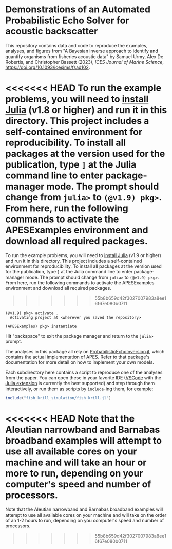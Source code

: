 # Demonstrations of an Automated Probabilistic Echo Solver for acoustic backscatter

This repository contains data and code to reproduce the examples, analyses, and figures
from "A  Bayesian inverse approach to identify and quantify organisms from fisheries acoustic data" by Samuel Urmy, Alex De Robertis, and Christopher Bassett (2023), *ICES Journal of Marine Science*,  https://doi.org/10.1093/icesjms/fsad102.

<<<<<<< HEAD
To run the example problems, you will need to [install Julia](https://julialang.org/downloads/) (v1.8 or higher) and run it in this directory. This project includes a self-contained environment for reproducibility. To install all packages at the version used for the publication, type `]` at the Julia command line to enter package-manager mode. The prompt should change from `julia>` to `(@v1.9) pkg>`. From here, run the following commands to activate the APESExamples environment and download all required packages.
=======
To run the example problems, you will need to [install Julia](https://julialang.org/downloads/) (v1.9 or higher) and run it in this directory. This project includes a self-contained environment for reproducibility. To install all packages at the version used for the publication, type `]` at the Julia command line to enter package-manager mode. The prompt should change from `julia>` to `(@v1.9) pkg>`. From here, run the following commands to activate the APESExamples environment and download all required packages.
>>>>>>> 55b8b659d42f3027007983a8ee16f67e080b0711

```
(@v1.9) pkg> activate .
  Activating project at <wherever you saved the repository>

(APESExamples) pkg> instantiate
```

Hit "backspace" to exit the package manager and return to the `julia>` prompt.

The analyses in this package all rely on [ProbabilisticEchoInversion.jl](https://github.com/ElOceanografo/ProbabilisticEchoInversion.jl), which contains the actual implementation of APES. Refer to that package's documentation for more detail on how to implement your own models.

Each subdirectory here contains a script to reproduce one of the analyses from the paper. You can open these in your favorite IDE ([VSCode](https://code.visualstudio.com/) with the [Julia extension](https://www.julia-vscode.org/) is currently the best supported) and step through them interactively, or run them as scripts by `include`-ing them, for example:

```julia
include("fish_krill_simulation/fish_krill.jl")
```

<<<<<<< HEAD
Note that the Aleutian narrowband and Barnabas broadband examples will attempt to use all available cores on your machine and will take an hour or more to run, depending on your
computer's speed and number of processors.
=======
Note that the Aleutian narrowband and Barnabas broadband examples will attempt to use all available cores on your machine and will take on the order of an 1-2 hours to run, depending on you computer's speed and number of processors.
>>>>>>> 55b8b659d42f3027007983a8ee16f67e080b0711

